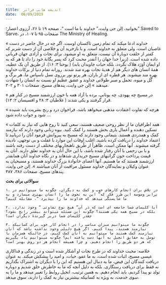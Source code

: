 ```yaml
---
title:  اندیشه هایی فراتر
date:  06/09/2019
---
```


بخوانید، اِلن جی وایت،” خداوند با ما است “، صفحه ۱۹ تا ۲۶، آرزوی اعصار؛” Saved to Sarve، صفحات ۹۵ تا ۱۰۷، در The Ministry of Healing.

« خداوند ادعا میکند که تمام زمین تاکستان اوست. اگر چه در حال حاضر در دست غاصبان است، ولی متعلق به خداوند است. و با بازخرید آن و خلاصی آن از دست شریر که کمتر از خلقت دوبارهٔ آن نیست، متعلق به او میشود. برای نجات و آزادی جهان قربانی داده شده است. (زیرا خدا جهان را آنقدر محبت کرد که پسر یگانۀ خود را داد تا هر که به او ایمان آوَرَد هلاک نگردد، بلکه حیات جاویدان یابد) ( یوحنا ۳: ۱۶). از طریق آن یک عطیه، همهٔ انسان های دیگر هم از هدیهٔ نجات بهره مند شدند. روزانه تمام دنیا از برکات خداوند بهره مند میشوند. هر قطره ای از باران، هر پرتو نور برروی نسل ناسپاس ما، هر برگ و گُل و میوه، تحمل و صبر طولانی خداوند و عشق عظیم او نسبت به انسان را شهادت میدهند » اِلن جی وایت، پندهای مسیح، صفحات ۳۰۱ و ۳۰۲.

« در مسیح چه یهودی، چه یونانی، برده یا آزاد همه با خون ارزشمند مسیح در کنار هم قرار گرفتند و یکی شدند ( غلاطیان ۳: ۲۸ و افسیسان ۲: ۱۳).

« هرچه که تفاوت اعتقادت مذهبی میخواهد باشد، فراخوان درد و رنج بشریت باید شنیده شود و جواب داده شود ...

« همه اطرافیان ما از نظر روحی ضعیف هستند، سعی کنید تا روح هایی که نیاز به کلمات تسکین دهنده و اَعمال یاری بخش هستند را کمک کنید. بیوه زنانی وجود دارند که نیازمند کمک و همدردی هستند. یتیمانی وجود دارند که مسیح به پیروانش فرمود آنان را دریابید تا اعتماد خداوند را دریافت کرده باشید. اغلب اوقات این موارد با غفلت و بی توجهی، نادیده گرفته میشوند. آنها ممکن است، ظاهراً از طُریق ناهنجاریهای مختلف از دست رفته باشند و با بی رحمی با آنان رفتار شده باشد، با این حال آنان به خداوند تعلق دارند. آنان به قیمت پرداخت خون گرانبهای مسیح خریداری شدهاند و در نگاه خداوند آنان همانقدر ارزشمند هستند که ما هستیم. آنها اعضای خانوادهٔ بزرگ خداوند هستند، و مسیحیان به عنوان وکیلان و نمایندگان خداوند مسئول مراقبت از آنان میباشند ». اِلن جی وایت، پندهای مسیح، صفحات ۳۸۶، ۳۸۷.

**سوالاتی برای بحث**

`۱. در تلاش برای انجام کارهای خوب و کمک به دیگران، چگونه ما میتوانیم در برابر وسوسه این طرز فکر که” این به نحوی ما را انسان بهتری میسازد و به ما شایستگی میدهد که خداوند ما را بپذیرد “، مقابله کنیم؟`

`۲. آیا کلیسای شما جامعه ای است که در آن” هیچ نوع تفاوتی “ وجود ندارد، بلکه در مسیح همه یکی هستند؟ چگونه این مسئله میتواند بیشتر رایج بشود؟ چقدر کلیسای شما دربر گیرندهٔ دیگران است؟`

`۳. چگونه ما میتوانیم میزان مناسب را در انجام کار خوب برای کسانیکه نیازمند هستند، پیدا کنیم، اگر هیچ دلیلی وجود نداشته باشد که آنان نیازمند کمک هستند ما میتوانیم به آنان کمک کنیم، در حالیکه همزمان با توسل به حقایق انجیل به آنها دست یافته ایم؟ چگونه میتوانیم یاد بگیریم که هر دو طریق را انجام دهیم، و چرا همیشه انجام هر دو روش بهتر است؟`

خلاصه: محبت خداوند که در طرح نجات او آشکار شده است و در زندگی و فداکاری عیسی مسیح، اثبات شده است، به ما عفو، حیات، و امید را پیشکش میکند. به عنوان دریافت کنندگان این فیض، ما به دنبال این هستیم که این را با دیگران به اشتراک بگذاریم نه فقط برای دریافت رستگاری، بلکه به دلیل آنچه که ما به خاطرش خلق شدیم و دوباره تولد نو پیدا کردیم، باید انجام دهیم. به همین ترتیب، انجیل روابط را تغییر میدهد و ما را به سوی خدمت، به ویژه به کسانیکه بیشترین نیاز به کمک را دارند، سوق میدهد.
